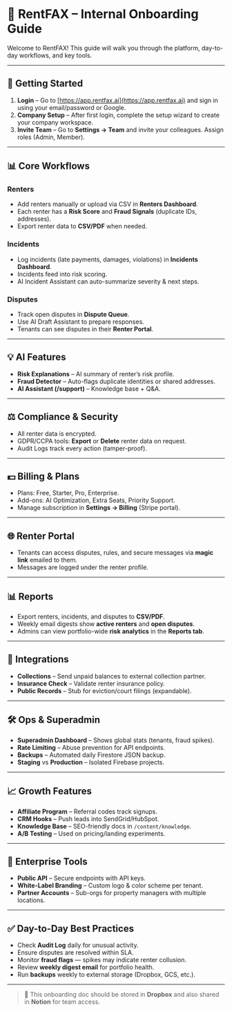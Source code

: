 # 🚀 RentFAX – Internal Onboarding Guide

Welcome to RentFAX! This guide will walk you through the platform, day-to-day workflows, and key tools.

---

## 🔑 Getting Started
1. **Login** – Go to [https://app.rentfax.ai](https://app.rentfax.ai) and sign in using your email/password or Google.
2. **Company Setup** – After first login, complete the setup wizard to create your company workspace.
3. **Invite Team** – Go to **Settings → Team** and invite your colleagues. Assign roles (Admin, Member).

---

## 📊 Core Workflows
### Renters
- Add renters manually or upload via CSV in **Renters Dashboard**.
- Each renter has a **Risk Score** and **Fraud Signals** (duplicate IDs, addresses).
- Export renter data to **CSV/PDF** when needed.

### Incidents
- Log incidents (late payments, damages, violations) in **Incidents Dashboard**.
- Incidents feed into risk scoring.
- AI Incident Assistant can auto-summarize severity & next steps.

### Disputes
- Track open disputes in **Dispute Queue**.
- Use AI Draft Assistant to prepare responses.
- Tenants can see disputes in their **Renter Portal**.

---

## 💡 AI Features
- **Risk Explanations** – AI summary of renter’s risk profile.
- **Fraud Detector** – Auto-flags duplicate identities or shared addresses.
- **AI Assistant (/support)** – Knowledge base + Q&A.

---

## ⚖️ Compliance & Security
- All renter data is encrypted.
- GDPR/CCPA tools: **Export** or **Delete** renter data on request.
- Audit Logs track every action (tamper-proof).

---

## 💵 Billing & Plans
- Plans: Free, Starter, Pro, Enterprise.
- Add-ons: AI Optimization, Extra Seats, Priority Support.
- Manage subscription in **Settings → Billing** (Stripe portal).

---

## 🌐 Renter Portal
- Tenants can access disputes, rules, and secure messages via **magic link** emailed to them.
- Messages are logged under the renter profile.

---

## 📊 Reports
- Export renters, incidents, and disputes to **CSV/PDF**.
- Weekly email digests show **active renters** and **open disputes**.
- Admins can view portfolio-wide **risk analytics** in the **Reports tab**.

---

## 🔌 Integrations
- **Collections** – Send unpaid balances to external collection partner.
- **Insurance Check** – Validate renter insurance policy.
- **Public Records** – Stub for eviction/court filings (expandable).

---

## 🛠 Ops & Superadmin
- **Superadmin Dashboard** – Shows global stats (tenants, fraud spikes).
- **Rate Limiting** – Abuse prevention for API endpoints.
- **Backups** – Automated daily Firestore JSON backup.
- **Staging** vs **Production** – Isolated Firebase projects.

---

## 📈 Growth Features
- **Affiliate Program** – Referral codes track signups.
- **CRM Hooks** – Push leads into SendGrid/HubSpot.
- **Knowledge Base** – SEO-friendly docs in `/content/knowledge`.
- **A/B Testing** – Used on pricing/landing experiments.

---

## 🏢 Enterprise Tools
- **Public API** – Secure endpoints with API keys.
- **White-Label Branding** – Custom logo & color scheme per tenant.
- **Partner Accounts** – Sub-orgs for property managers with multiple locations.

---

## ✅ Day-to-Day Best Practices
- Check **Audit Log** daily for unusual activity.
- Ensure disputes are resolved within SLA.
- Monitor **fraud flags** — spikes may indicate renter collusion.
- Review **weekly digest email** for portfolio health.
- Run **backups** weekly to external storage (Dropbox, GCS, etc.).

---

> 📝 This onboarding doc should be stored in **Dropbox** and also shared in **Notion** for team access.
